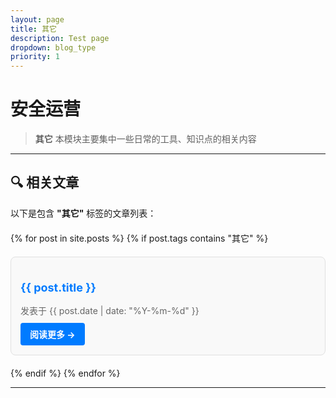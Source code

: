 ```yaml
---
layout: page
title: 其它
description: Test page
dropdown: blog_type
priority: 1
---
```


# 安全运营

> **其它** 
本模块主要集中一些日常的工具、知识点的相关内容

---

## 🔍 相关文章

以下是包含 **"其它"** 标签的文章列表：

<div class="article-list">
  {% for post in site.posts %}
    {% if post.tags contains "其它" %}
    <div class="article-item">
      <h3>
        <a href="{{ post.url }}" class="article-link">{{ post.title }}</a>
      </h3>
      <p class="article-meta">
        发表于 {{ post.date | date: "%Y-%m-%d" }}
      </p>
      <a href="{{ post.url }}" class="read-more">阅读更多 →</a>
    </div>
    {% endif %}
  {% endfor %}
</div>

---

<style>
.article-list {
  margin-top: 20px;
  display: flex;
  flex-direction: column;
  gap: 20px;
}

.article-item {
  padding: 15px;
  border: 1px solid #e0e0e0;
  border-radius: 8px;
  background: #f9f9f9;
  transition: box-shadow 0.3s ease;
}

.article-item:hover {
  box-shadow: 0 4px 8px rgba(0, 0, 0, 0.1);
}

.article-link {
  color: #007BFF;
  text-decoration: none;
  font-size: 18px;
  font-weight: bold;
}

.article-link:hover {
  text-decoration: underline;
}

.article-meta {
  color: #666;
  font-size: 14px;
  margin-top: 5px;
  margin-bottom: 10px;
}

.read-more {
  display: inline-block;
  color: white;
  background-color: #007BFF;
  padding: 8px 15px;
  border-radius: 4px;
  text-decoration: none;
  font-size: 14px;
  font-weight: bold;
  transition: background-color 0.3s ease;
}


